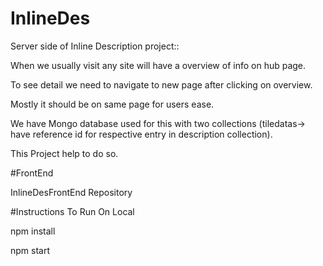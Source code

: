# InlineDes

Server side of Inline Description project::

When we usually visit any site will have a overview of info on hub page.

To see detail we need to navigate to new page after clicking on overview.

Mostly it should be on same page for users ease.

We have Mongo database used for this with two collections (tiledatas-> have reference id for respective entry in description collection).

This Project help to do so.

#FrontEnd

InlineDesFrontEnd Repository

#Instructions To Run On Local

npm install 

npm start

